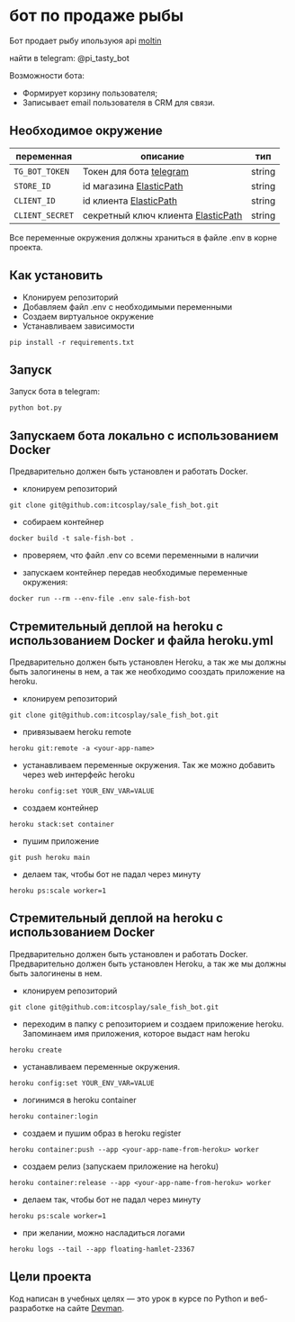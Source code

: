 # бот по продаже рыбы
Бот продает рыбу ипользуюя api [moltin](https://www.elasticpath.com/)

найти в telegram: @pi_tasty_bot

Возможности бота:
- Формирует корзину пользователя;
- Записывает email пользователя в CRM для связи.

## Необходимое окружение
|переменная|описание|тип
|----------|--------|--------------
|`TG_BOT_TOKEN`|Токен для бота [telegram](https://core.telegram.org/bots#6-botfather)|string
|`STORE_ID`|id магазина [ElasticPath](https://euwest.cm.elasticpath.com/)|string
|`CLIENT_ID`|id клиента [ElasticPath](https://euwest.cm.elasticpath.com/)|string
|`CLIENT_SECRET`|секретный ключ клиента [ElasticPath](https://euwest.cm.elasticpath.com/)|string


Все переменные окружения должны храниться в файле .env в корне проекта.

## Как установить
* Клонируем репозиторий
* Добавляем файл .env с необходимыми переменными
* Создаем виртуальное окружение
* Устанавливаем зависимости
```
pip install -r requirements.txt
```

## Запуск
Запуск бота в telegram:
```
python bot.py
```

## Запускаем бота локально с использованием Docker
Предварительно должен быть установлен и работать Docker. 

* клонируем репозиторий
```
git clone git@github.com:itcosplay/sale_fish_bot.git
```

* собираем контейнер
```
docker build -t sale-fish-bot .
```

* проверяем, что файл .env со всеми переменными в наличии

* запускаем контейнер передав необходимые переменные окружения:
```
docker run --rm --env-file .env sale-fish-bot
```

## Стремительный деплой на heroku с использованием Docker и файла heroku.yml
Предварительно должен быть установлен Heroku, а так же мы должны быть залогинены в нем,
а так же необходимо сооздать приложение на heroku.

* клонируем репозиторий
```
git clone git@github.com:itcosplay/sale_fish_bot.git
```

* привязываем heroku remote 
```
heroku git:remote -a <your-app-name>
```

* устанавливаем переменные окружения.
Так же можно добавить через web интерфейс heroku
```
heroku config:set YOUR_ENV_VAR=VALUE
```

* создаем контейнер
```
heroku stack:set container
```

* пушим приложение
```
git push heroku main              
```

* делаем так, чтобы бот не падал через минуту
```
heroku ps:scale worker=1
```


## Стремительный деплой на heroku с использованием Docker
Предварительно должен быть установлен и работать Docker.  
Предварительно должен быть установлен Heroku, а так же мы должны быть залогинены в нем.
* клонируем репозиторий
```
git clone git@github.com:itcosplay/sale_fish_bot.git
```
* переходим в папку с репозиторием и создаем приложение heroku. Запоминаем имя приложения, которое выдаст нам heroku
```
heroku create
```
* устанавливаем переменные окружения.
```
heroku config:set YOUR_ENV_VAR=VALUE
```
* логинимся в heroku container
```
heroku container:login
```
* создаем и пушим образ в heroku register
```
heroku container:push --app <your-app-name-from-heroku> worker
```
* создаем релиз (запускаем приложение на heroku)
```
heroku container:release --app <your-app-name-from-heroku> worker
```
* делаем так, чтобы бот не падал через минуту
```
heroku ps:scale worker=1
```
* при желании, можно насладиться логами
```
heroku logs --tail --app floating-hamlet-23367
```


## Цели проекта
Код написан в учебных целях — это урок в курсе по Python и веб-разработке на сайте [Devman](https://dvmn.org).
